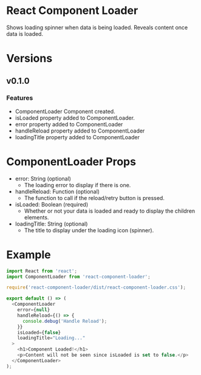# React Component Loader
Shows loading spinner when data is being loaded. Reveals content once data is loaded.

# Versions
## v0.1.0
### Features
- ComponentLoader Component created.
- isLoaded property added to ComponentLoader.
- error property added to ComponentLoader
- handleReload property added to ComponentLoader
- loadingTitle property added to ComponentLoader

# ComponentLoader Props
- error: String (optional)
  - The loading error to display if there is one.
- handleReload: Function (optional)
  - The function to call if the reload/retry button is pressed.
- isLoaded: Boolean (required)
  - Whether or not your data is loaded and ready to display the children elements.
- loadingTitle: String (optional)
  - The title to display under the loading icon (spinner).

# Example
```js
import React from 'react';
import ComponentLoader from 'react-component-loader';

require('react-component-loader/dist/react-component-loader.css');

export default () => (
  <ComponentLoader 
    error={null}
    handleReload={() => { 
      console.debug('Handle Reload'); 
    }}
    isLoaded={false} 
    loadingTitle="Loading..."
  >
    <h1>Component Loaded!</h1>
    <p>Content will not be seen since isLoaded is set to false.</p>
  </ComponentLoader>
);
```